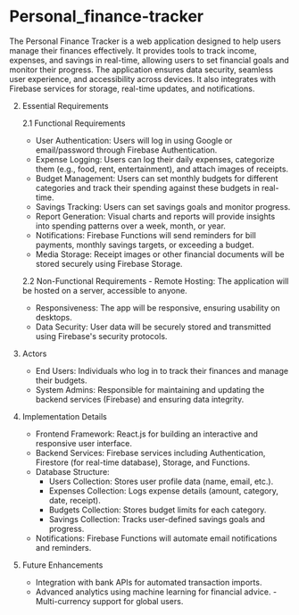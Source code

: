 
# Personal_finance-tracker

The Personal Finance Tracker is a web application designed to help users manage their 
finances effectively. It provides tools to track income, expenses, and savings in real-time, 
allowing users to set financial goals and monitor their progress. The application ensures 
data security, seamless user experience, and accessibility across devices. It also integrates 
with Firebase services for storage, real-time updates, and notifications. 


2. Essential Requirements
   
    2.1 Functional Requirements
     - User Authentication: 
  Users will log in using Google or email/password through Firebase Authentication.
    - Expense Logging: 
  Users can log their daily expenses, categorize them (e.g., food, rent, entertainment), and 
  attach images of receipts.
    - Budget Management: 
  Users can set monthly budgets for different categories and track their spending against 
  these budgets in real-time.
    - Savings Tracking: 
  Users can set savings goals and monitor progress.
    - Report Generation: 
  Visual charts and reports will provide insights into spending patterns over a week, month, 
  or year.
    - Notifications: 
  Firebase Functions will send reminders for bill payments, monthly savings targets, or 
  exceeding a budget.
    - Media Storage: 
  Receipt images or other financial documents will be stored securely using Firebase 
  Storage.

    2.2 Non-Functional Requirements - Remote Hosting: 
The application will be hosted on a server, accessible to anyone. 
    - Responsiveness: 
The app will be responsive, ensuring usability on desktops.
    - Data Security: 
User data will be securely stored and transmitted using Firebase's security protocols.


3. Actors
   - End Users: 
Individuals who log in to track their finances and manage their budgets.
   - System Admins: 
Responsible for maintaining and updating the backend services (Firebase) and ensuring 
data integrity.


4. Implementation Details
    - Frontend Framework: 
React.js for building an interactive and responsive user interface.
    - Backend Services: 
Firebase services including Authentication, Firestore (for real-time database), Storage, and 
Functions.
    - Database Structure:
      - Users Collection: Stores user profile data (name, email, etc.).
      - Expenses Collection: Logs expense details (amount, category, date, receipt).
      - Budgets Collection: Stores budget limits for each category.
      - Savings Collection: Tracks user-defined savings goals and progress.
    - Notifications: 
Firebase Functions will automate email notifications and reminders.

5. Future Enhancements
     - Integration with bank APIs for automated transaction imports.
     - Advanced analytics using machine learning for financial advice. - Multi-currency support for global users.


